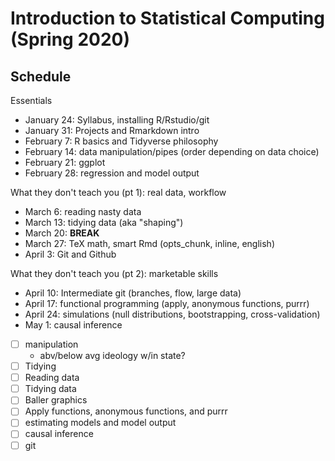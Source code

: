 # Introduction to Statistical Computing (Spring 2020)

## Schedule

Essentials

- January 24: Syllabus, installing R/Rstudio/git
- January 31: Projects and Rmarkdown intro
- February 7: R basics and Tidyverse philosophy
- February 14: data manipulation/pipes (order depending on data choice)
- February 21: ggplot
- February 28: regression and model output

What they don't teach you (pt 1): real data, workflow

- March 6: reading nasty data
- March 13: tidying data (aka "shaping")
- March 20: **BREAK**
- March 27: TeX math, smart Rmd (opts_chunk, inline, english)
- April 3: Git and Github

What they don't teach you (pt 2): marketable skills

- April 10: Intermediate git (branches, flow, large data)
- April 17: functional programming (apply, anonymous functions, purrr)
- April 24: simulations (null distributions, bootstrapping, cross-validation)
- May 1: causal inference




- [ ] manipulation
    - abv/below avg ideology w/in state?
- [ ] Tidying
- [ ] Reading data 
- [ ] Tidying data 
- [ ] Baller graphics 
- [ ] Apply functions, anonymous functions, and purrr
- [ ] estimating models and model output
- [ ] causal inference
- [ ] git
